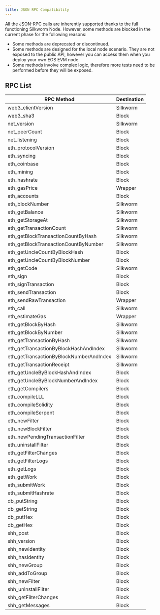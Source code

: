 ```yaml
---
title: JSON RPC Compatibility
---
```


All the JSON-RPC calls are inherently supported thanks to the full functioning Silkworm Node. However, some methods are blocked in the current phase for the following reasons:

* Some methods are deprecated or discontinued.
* Some methods are designed for the local node scenario. They are not exposed to the public API, however you can access them when you deploy your own EOS EVM node.
* Some methods involve complex logic, therefore more tests need to be performed before they will be exposed.

## RPC List

| RPC Method                               | Destination |
| ---------------------------------------- | ----------- |
| web3\_clientVersion                      | Silkworm    |
| web3\_sha3                               | Block       |
| net\_version                             | Silkworm    |
| net\_peerCount                           | Block       |
| net\_listening                           | Block       |
| eth\_protocolVersion                     | Block       |
| eth\_syncing                             | Block       |
| eth\_coinbase                            | Block       |
| eth\_mining                              | Block       |
| eth\_hashrate                            | Block       |
| eth\_gasPrice                            | Wrapper     |
| eth\_accounts                            | Block       |
| eth\_blockNumber                         | Silkworm    |
| eth\_getBalance                          | Silkworm    |
| eth\_getStorageAt                        | Silkworm    |
| eth\_getTransactionCount                 | Silkworm    |
| eth\_getBlockTransactionCountByHash      | Silkworm    |
| eth\_getBlockTransactionCountByNumber    | Silkworm    |
| eth\_getUncleCountByBlockHash            | Block       |
| eth\_getUncleCountByBlockNumber          | Block       |
| eth\_getCode                             | Silkworm    |
| eth\_sign                                | Block       |
| eth\_signTransaction                     | Block       |
| eth\_sendTransaction                     | Block       |
| eth\_sendRawTransaction                  | Wrapper     |
| eth\_call                                | Silkworm    |
| eth\_estimateGas                         | Wrapper     |
| eth\_getBlockByHash                      | Silkworm    |
| eth\_getBlockByNumber                    | Silkworm    |
| eth\_getTransactionByHash                | Silkworm    |
| eth\_getTransactionByBlockHashAndIndex   | Silkworm    |
| eth\_getTransactionByBlockNumberAndIndex | Silkworm    |
| eth\_getTransactionReceipt               | Silkworm    |
| eth\_getUncleByBlockHashAndIndex         | Block       |
| eth\_getUncleByBlockNumberAndIndex       | Block       |
| eth\_getCompilers                        | Block       |
| eth\_compileLLL                          | Block       |
| eth\_compileSolidity                     | Block       |
| eth\_compileSerpent                      | Block       |
| eth\_newFilter                           | Block       |
| eth\_newBlockFilter                      | Block       |
| eth\_newPendingTransactionFilter         | Block       |
| eth\_uninstallFilter                     | Block       |
| eth\_getFilterChanges                    | Block       |
| eth\_getFilterLogs                       | Block       |
| eth\_getLogs                             | Block       |
| eth\_getWork                             | Block       |
| eth\_submitWork                          | Block       |
| eth\_submitHashrate                      | Block       |
| db\_putString                            | Block       |
| db\_getString                            | Block       |
| db\_putHex                               | Block       |
| db\_getHex                               | Block       |
| shh\_post                                | Block       |
| shh\_version                             | Block       |
| shh\_newIdentity                         | Block       |
| shh\_hasIdentity                         | Block       |
| shh\_newGroup                            | Block       |
| shh\_addToGroup                          | Block       |
| shh\_newFilter                           | Block       |
| shh\_uninstallFilter                     | Block       |
| shh\_getFilterChanges                    | Block       |
| shh\_getMessages                         | Block       |
